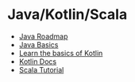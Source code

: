 <DedicatedRoadmap
  href='/java'
  title='Java Roadmap'
  description='Click to check the detailed Java Roadmap.'
/>

# Java/Kotlin/Scala

- [Java Roadmap](/java)
- [Java Basics](https://www.w3schools.com/java/)
- [Learn the basics of Kotlin](https://blog.teamtreehouse.com/absolute-beginners-guide-kotlin)
- [Kotlin Docs](https://kotlinlang.org/docs/reference/basic-syntax.html)
- [Scala Tutorial](https://docs.scala-lang.org/tour/basics.html)
